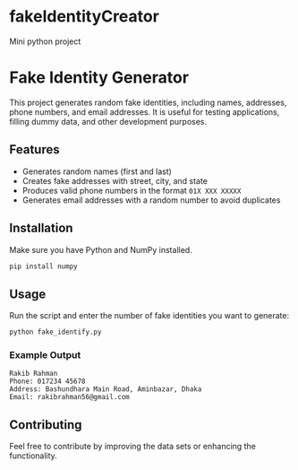 # fakeIdentityCreator
Mini python project
# Fake Identity Generator

This project generates random fake identities, including names, addresses, phone numbers, and email addresses. It is useful for testing applications, filling dummy data, and other development purposes.

## Features
- Generates random names (first and last)
- Creates fake addresses with street, city, and state
- Produces valid phone numbers in the format `01X XXX XXXXX`
- Generates email addresses with a random number to avoid duplicates

## Installation
Make sure you have Python and NumPy installed.

```sh
pip install numpy
```

## Usage
Run the script and enter the number of fake identities you want to generate:

```sh
python fake_identify.py
```

### Example Output
```
Rakib Rahman
Phone: 017234 45678
Address: Bashundhara Main Road, Aminbazar, Dhaka
Email: rakibrahman56@gmail.com
```

## Contributing
Feel free to contribute by improving the data sets or enhancing the functionality.




